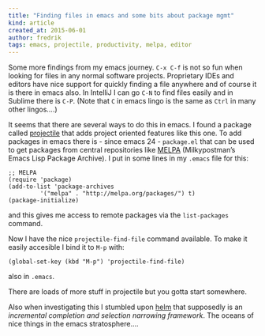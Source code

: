 ```yaml
---
title: "Finding files in emacs and some bits about package mgmt"
kind: article
created_at: 2015-06-01
author: fredrik
tags: emacs, projectile, productivity, melpa, editor
---
```


Some more findings from my emacs journey. `C-x C-f` is not so fun when looking for files in any normal software projects. 
Proprietary IDEs and editors have nice support for quickly finding a file anywhere and of course it is there in 
emacs also. In IntelliJ I can go `C-N` to find files easily and in Sublime there is `C-P`. (Note that `C` in emacs
lingo is the same as `Ctrl` in many other lingos....) 

It seems that there are several ways to do this in emacs. I found a package called 
[projectile](https://github.com/bbatsov/projectile) that adds project
oriented features like this one. To add packages in emacs there is - since emacs 24 - `package.el` that can be
used to get packages from central repositories like [MELPA](http://melpa.org) 
(Milkypostman’s Emacs Lisp Package Archive). I put in some lines in my `.emacs` file for this:

    ;; MELPA
    (require 'package)
    (add-to-list 'package-archives
             '("melpa" . "http://melpa.org/packages/") t)
    (package-initialize)

and this gives me access to remote packages via the `list-packages` command.

Now I have the nice `projectile-find-file` command available. To make it easily accesible I bind it to `M-p` with:

    (global-set-key (kbd "M-p") 'projectile-find-file)
    
also in `.emacs`.

There are loads of more stuff in projectile but you gotta start somewhere.

Also when investigating this I stumbled upon [helm](http://tuhdo.github.io/helm-intro.html) that supposedly is
an *incremental completion and selection narrowing framework*. The oceans of nice things in the emacs 
stratosphere....
